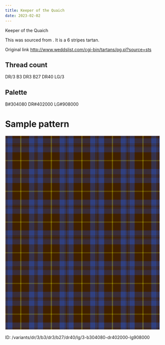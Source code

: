 ```yaml
---
title: Keeper of the Quaich
date: 2023-02-02
---
```

Keeper of the Quaich

This was sourced from <no value>.  It is a 6 stripes tartan.

Original link http://www.weddslist.com/cgi-bin/tartans/pg.pl?source=sts

## Thread count
DR/3 B3 DR3 B27 DR40 LG/3

## Palette
B#304080 DR#402000 LG#908000

# Sample pattern

![Tartan detail](tartan.png "DR/3 B3 DR3 B27 DR40 LG/3 tartan")

ID: /variants/dr/3/b3/dr3/b27/dr40/lg/3-b304080-dr402000-lg908000